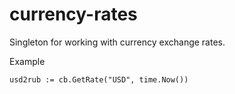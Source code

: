 # currency-rates
Singleton for working with currency exchange rates.

Example
```golang
usd2rub := cb.GetRate("USD", time.Now())
```
